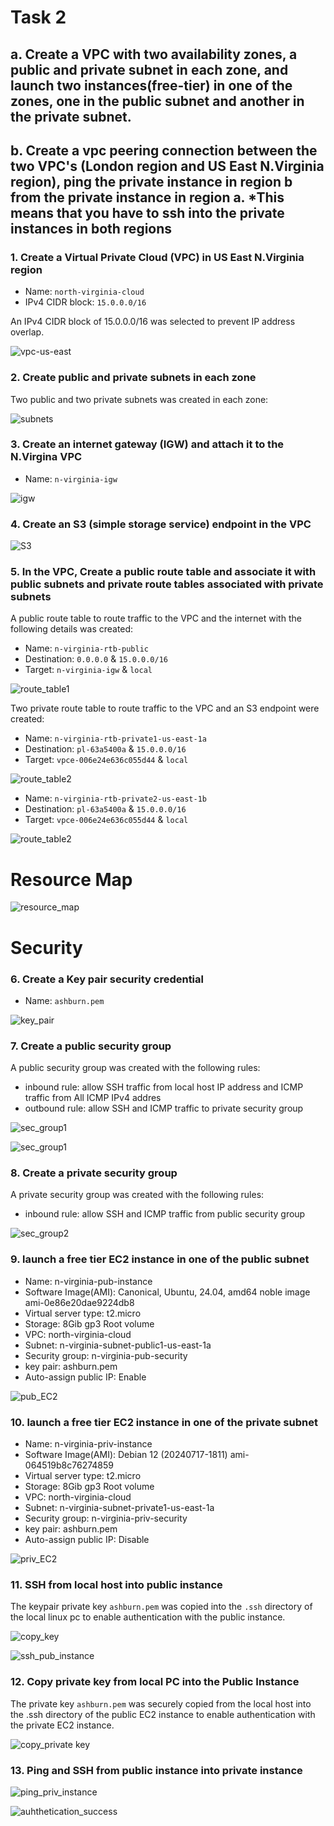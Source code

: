 # Task 2

## a. Create a VPC with two availability zones, a public and private subnet in each zone, and launch two instances(free-tier) in one of the zones, one in the public subnet and another in the private subnet.

## b. Create a vpc peering connection between the two VPC's (London region and US East N.Virginia region), ping the private instance in region b from the private instance in region a. *This means that you have to ssh into the private instances in both regions

### 1. Create a Virtual Private Cloud (VPC) in US East N.Virginia region

- Name: `north-virginia-cloud`
- IPv4 CIDR block: `15.0.0.0/16`

An IPv4 CIDR block of 15.0.0.0/16 was selected to prevent IP address overlap.

![vpc-us-east](./US_East_Region/us_vpc.png)


### 2. Create public and private subnets in each zone

Two public and two private subnets was created in each zone:

![subnets](./US_East_Region/subnets.png)


### 3. Create an internet gateway (IGW) and attach it to the N.Virgina VPC

- Name: `n-virginia-igw`

![igw](./US_East_Region/igw.png)


### 4. Create an S3 (simple storage service) endpoint in the VPC 

![S3](./US_East_Region/s3.png)

### 5. In the VPC, Create a public route table and associate it with public subnets and private route tables associated with private subnets

A public route table to route traffic to the VPC and the internet with the following details was created: 

- Name: `n-virginia-rtb-public`
- Destination: `0.0.0.0` & `15.0.0.0/16`
- Target: `n-virginia-igw` & `local`

![route_table1](./US_East_Region/rtb_pub.png)


Two private route table to route traffic to the VPC and an S3 endpoint were created:

- Name: `n-virginia-rtb-private1-us-east-1a`
- Destination: `pl-63a5400a` & `15.0.0.0/16`
- Target: `vpce-006e24e636c055d44` & `local`

![route_table2](./US_East_Region/rtb_priv1.png)


- Name: `n-virginia-rtb-private2-us-east-1b`
- Destination: `pl-63a5400a` & `15.0.0.0/16`
- Target: `vpce-006e24e636c055d44` & `local`

![route_table2](./US_East_Region/rtb_priv2.png)


# Resource Map

![resource_map](./US_East_Region/resource_map.png)

# Security

### 6. Create a Key pair security credential

- Name: `ashburn.pem`

![key_pair](./US_East_Region/key.png)


### 7. Create a public security group

A public security group was created with the following rules:
- inbound rule: allow SSH traffic from local host IP address and ICMP traffic from All ICMP IPv4 addres
- outbound rule: allow SSH and ICMP traffic to private security group
  
![sec_group1](./US_East_Region/pub_sec1.png)

![sec_group1](./US_East_Region/pub_sec2.png)


### 8. Create a private security group

A private security group was created with the following rules:
- inbound rule: allow SSH and ICMP traffic from public security group

![sec_group2](./US_East_Region/priv_sec.png)

### 9. launch a free tier EC2 instance in one of the public subnet

- Name: n-virginia-pub-instance
- Software Image(AMI): Canonical, Ubuntu, 24.04, amd64 noble image ami-0e86e20dae9224db8
- Virtual server type: t2.micro
- Storage: 8Gib gp3 Root volume
- VPC: north-virginia-cloud
- Subnet: n-virginia-subnet-public1-us-east-1a
- Security group: n-virginia-pub-security
- key pair: ashburn.pem
- Auto-assign public IP: Enable

![pub_EC2](./US_East_Region/pub_EC2.png)


### 10. launch a free tier EC2 instance in one of the private subnet

- Name: n-virginia-priv-instance
- Software Image(AMI): Debian 12 (20240717-1811) ami-064519b8c76274859
- Virtual server type: t2.micro
- Storage: 8Gib gp3 Root volume
- VPC: north-virginia-cloud
- Subnet: n-virginia-subnet-private1-us-east-1a
- Security group: n-virginia-priv-security
- key pair: ashburn.pem
- Auto-assign public IP: Disable


![priv_EC2](./US_East_Region/priv_EC2.png)


### 11. SSH from local host into public instance

The keypair private key `ashburn.pem` was copied into the `.ssh` directory of the local linux pc to enable authentication with the public instance. 

![copy_key](./US_East_Region/cp_key_pc.png)

![ssh_pub_instance](./US_East_Region/ssh_pub_instance.png)


### 12. Copy private key from local PC into the Public Instance 

The private key `ashburn.pem` was securely copied from the local host into the .ssh directory of the public EC2 instance to enable authentication with the private EC2 instance.

![copy_private key](./US_East_Region/cp_key_pub_instance.png)

### 13. Ping and SSH from public instance into private instance


![ping_priv_instance](./US_East_Region/ping_priv_instance.png)

![auhthetication_success](./US_East_Region/ssh_priv_instance.png)
